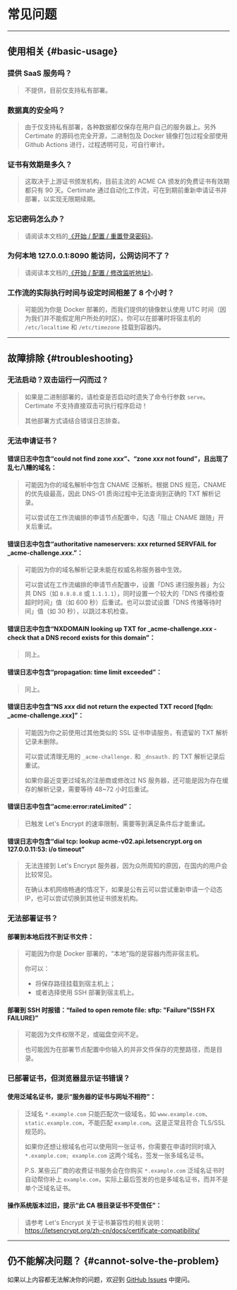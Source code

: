 ﻿# 常见问题

---

## 使用相关 {#basic-usage}

### 提供 SaaS 服务吗？

> 不提供，目前仅支持私有部署。

### 数据真的安全吗？

> 由于仅支持私有部署，各种数据都仅保存在用户自己的服务器上。另外 Certimate 的源码也完全开源，二进制包及 Docker 镜像打包过程全部使用 Github Actions 进行，过程透明可见，可自行审计。

### 证书有效期是多久？

> 这取决于上游证书颁发机构，目前主流的 ACME CA 颁发的免费证书有效期都只有 90 天。Certimate 通过自动化工作流，可在到期前重新申请证书并部署，以实现无限期续期。

### 忘记密码怎么办？

> 请阅读本文档的[《开始 / 配置 / 重置登录密码》](/docs/getting-started/configuration#reset-password)。

### 为何本地 127.0.0.1:8090 能访问，公网访问不了？

> 请阅读本文档的[《开始 / 配置 / 修改监听地址》](/docs/getting-started/configuration#set-listening-url)。

### 工作流的实际执行时间与设定时间相差了 8 个小时？

> 可能因为你是 Docker 部署的，而我们提供的镜像默认使用 UTC 时间（因为我们并不能假定用户所处的时区）。你可以在部署时将宿主机的 `/etc/localtime` 和 `/etc/timezone` 挂载到容器内。

---

## 故障排除 {#troubleshooting}

### 无法启动？双击运行一闪而过？

> 如果是二进制部署的，请检查是否启动时遗失了命令行参数 `serve`。Certimate 不支持直接双击可执行程序启动！
>
> 其他部署方式请结合错误日志排查。

### 无法申请证书？

#### 错误日志中包含“could not find zone _xxx_”、“zone _xxx_ not found”，且出现了乱七八糟的域名：

> 可能因为你的域名解析中包含 CNAME 泛解析。根据 DNS 规范，CNAME 的优先级最高，因此 DNS-01 质询过程中无法查询到正确的 TXT 解析记录。
>
> 可以尝试在工作流编排的申请节点配置中，勾选「阻止 CNAME 跟随」开关后重试。

#### 错误日志中包含“authoritative nameservers: _xxx_ returned SERVFAIL for \_acme-challenge._xxx_.”：

> 可能因为你的域名解析记录未能在权威名称服务器中生效。
>
> 可以尝试在工作流编排的申请节点配置中，设置「DNS 递归服务器」为公共 DNS（如 `8.8.8.8` 或 `1.1.1.1`），同时设置一个较大的「DNS 传播检查超时时间」值（如 600 秒）后重试。也可以尝试设置「DNS 传播等待时间」值（如 30 秒），以跳过本机检查。

#### 错误日志中包含“NXDOMAIN looking up TXT for \_acme-challenge._xxx_ - check that a DNS record exists for this domain”：

> 同上。

#### 错误日志中包含“propagation: time limit exceeded”：

> 同上。

#### 错误日志中包含“NS _xxx_ did not return the expected TXT record \[fqdn: \_acme-challenge._xxx_\]”：

> 可能因为你之前使用过其他类似的 SSL 证书申请服务，有遗留的 TXT 解析记录未删除。
>
> 可以尝试清理无用的 `_acme-challenge.` 和 `_dnsauth.` 的 TXT 解析记录后重试。
>
> 如果你最近变更过域名的注册商或修改过 NS 服务器，还可能是因为存在缓存的解析记录，需要等待 48~72 小时后重试。

#### 错误日志中包含“acme:error:rateLimited”：

> 已触发 Let's Encrypt 的速率限制，需要等到满足条件后才能重试。

#### 错误日志中包含“dial tcp: lookup acme-v02.api.letsencrypt.org on 127.0.0.11:53: i/o timeout”

> 无法连接到 Let's Encrypt 服务器，因为众所周知的原因，在国内的用户会比较常见。
>
> 在确认本机网络畅通的情况下，如果是公有云可以尝试重新申请一个动态 IP，也可以尝试切换到其他证书颁发机构。

### 无法部署证书？

#### 部署到本地后找不到证书文件：

> 可能因为你是 Docker 部署的，“本地”指的是容器内而非宿主机。
>
> 你可以：
>
> - 将保存路径挂载到宿主机上；
> - 或者选择使用 SSH 部署到宿主机上。

#### 部署到 SSH 时报错：“failed to open remote file: sftp: "Failure"(SSH FX FAILURE)”

> 可能因为文件权限不足，或磁盘空间不足。
>
> 也可能因为在部署节点配置中你输入的并非文件保存的完整路径，而是目录。

### 已部署证书，但浏览器显示证书错误？

#### 使用泛域名证书，提示“服务器的证书与网址不相符”：

> 泛域名 `*.example.com` 只能匹配次一级域名，如 `www.example.com`、`static.example.com`，不能匹配 `example.com`。这是正常且符合 TLS/SSL 规范的。
>
> 如果你还想让根域名也可以使用同一张证书，你需要在申请时同时填入 `*.example.com; example.com` 这两个域名，签发一张多域名证书。
>
> P.S. 某些云厂商的收费证书服务会在你购买 `*.example.com` 泛域名证书时自动帮你补上 `example.com`，实际上最后签发的也是多域名证书，而并不是单个泛域名证书。

#### 操作系统版本过旧，提示“此 CA 根目录证书不受信任”：

> 请参考 Let's Encrypt 关于证书兼容性的相关说明：
> https://letsencrypt.org/zh-cn/docs/certificate-compatibility/

---

## 仍不能解决问题？ {#cannot-solve-the-problem}

如果以上内容都无法解决你的问题，欢迎到 [GitHub Issues](https://github.com/usual2970/certimate/issues) 中提问。
